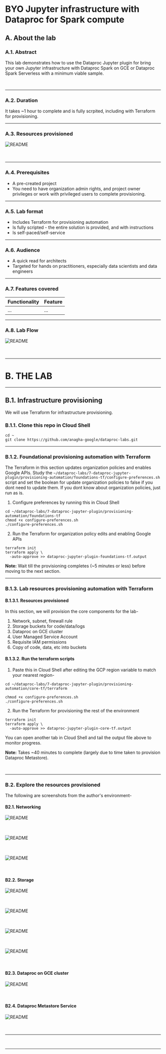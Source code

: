 # BYO Jupyter infrastructure with Dataproc for Spark compute

## A. About the lab

### A.1. Abstract
This lab demonstrates how to use the Dataproc Jupyter plugin for bring your own Jupyter infrastructure with Dataproc Spark on GCE or Dataproc Spark Serverless with a minimum viable sample.

<br>

<hr>

### A.2. Duration 
It takes ~1 hour to complete and is fully scrpited, including with Terraform for provisioning.


<hr>

### A.3. Resources provisioned

![README](./images/jupyter-00.png)   
<br><br>


<hr>

### A.4. Prerequisites

- A pre-created project
- You need to have organization admin rights, and project owner privileges or work with privileged users to complete provisioning.


<hr>

### A.5. Lab format

- Includes Terraform for provisioning automation
- Is fully scripted - the entire solution is provided, and with instructions
- Is self-paced/self-service


<hr>

### A.6. Audience

- A quick read for architects
- Targeted for hands on practitioners, especially data scientists and data engineers

<hr>

### A.7. Features covered

| Functionality | Feature | 
| -- | :--- | 
| ...|  ... |


<hr>


### A.8. Lab Flow

![README](images/jupyter-01.png)   
<br><br>

<hr>

# B. THE LAB

<hr>

## B.1. Infrastructure provisioning

We will use Terraform for infrastructure provisioning.

### B.1.1. Clone this repo in Cloud Shell

```
cd ~
git clone https://github.com/anagha-google/dataproc-labs.git
```

<hr>

### B.1.2. Foundational provisioning automation with Terraform 
The Terraform in this section updates organization policies and enables Google APIs. Study the ```~/dataproc-labs/7-dataproc-jupyter-plugin/provisioning-automation/foundations-tf/configure-preferences.sh``` script and set the boolean for update organization policies to false if you dont need to update them. If you dont know about organization policies, just run as is. <br>

1. Configure preferences by running this in Cloud Shell
```
cd ~/dataproc-labs/7-dataproc-jupyter-plugin/provisioning-automation/foundations-tf
chmod +x configure-preferences.sh 
./configure-preferences.sh
```

2. Run the Terraform for organization policy edits and enabling Google APIs
```
terraform init
terraform apply \
  -auto-approve >> dataproc-jupyter-plugin-foundations-tf.output
```

**Note:** Wait till the provisioning completes (~5 minutes or less) before moving to the next section.

<hr>

### B.1.3. Lab resources provisioning automation with Terraform 

#### B.1.3.1. Resources provisioned
In this section, we will provision the core components for the lab-
1. Network, subnet, firewall rule
2. Storage buckets for code/data/logs 
3. Dataproc on GCE cluster
4. User Managed Service Account
5. Requisite IAM permissions
6. Copy of code, data, etc into buckets


#### B.1.3.2. Run the terraform scripts

1. Paste this in Cloud Shell after editing the GCP region variable to match your nearest region-

```
cd ~/dataproc-labs/7-dataproc-jupyter-plugin/provisioning-automation/core-tf/terraform

chmod +x configure-preferences.sh 
./configure-preferences.sh
```

2. Run the Terraform for provisioning the rest of the environment
```
terraform init
terraform apply \
  -auto-approve >> dataproc-jupyter-plugin-core-tf.output
```

You can open another tab in Cloud Shell and tail the output file above to monitor progress.

**Note:** Takes ~40 minutes to complete (largely due to time taken to provision Dataproc Metastore).

<br>

<hr>

### B.2. Explore the resources provisioned

The following are screenshots from the author's environment-

#### B2.1. Networking

![README](images/jupyter-02a.png)   
<br><br>

![README](images/jupyter-02b.png)   
<br><br>

![README](images/jupyter-02c.png)   
<br><br>

#### B2.2. Storage

![README](images/jupyter-03.png)   
<br><br>

![README](images/jupyter-04.png)   
<br><br>


![README](images/jupyter-05.png)   
<br><br>


![README](images/jupyter-06.png)   
<br><br>

#### B2.3. Dataproc on GCE cluster

![README](images/jupyter-07.png)   
<br><br>


#### B2.4. Dataproc Metastore Service

![README](images/jupyter-08.png)   
<br><br>

<hr>




<br>

<hr>



